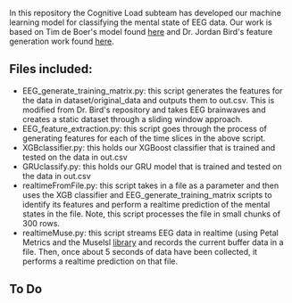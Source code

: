 In this repository the Cognitive Load subteam has developed our machine learning model for classifying the mental state of EEG data. Our work is based on Tim de Boer's model found [here](https://github.com/Timm877/BCI_Project) and Dr. Jordan Bird's feature generation work found [here](https://github.com/jordan-bird/eeg-feature-generation).

## Files included:
- EEG_generate_training_matrix.py: this script generates the features for the data in dataset/original_data and outputs them to out.csv. This is modified from Dr. Bird's repository and takes EEG brainwaves and creates a static dataset through a sliding window approach. 
- EEG_feature_extraction.py: this script goes through the process of generating features for each of the time slices in the above script. 
- XGBclassifier.py: this holds our XGBoost classifier that is trained and tested on the data in out.csv
- GRUclassify.py: this holds our GRU model that is trained and tested on the data in out.csv 
- realtimeFromFile.py: this script takes in a file as a parameter and then uses the XGB classifier and EEG_generate_training_matrix scripts to identify its features and perform a realtime prediction of the mental states in the file. Note, this script processes the file in small chunks of 300 rows.
- realtimeMuse.py: this script streams EEG data in realtime (using Petal Metrics and the Muselsl [library](https://github.com/alexandrebarachant/muse-lsl) and records the current buffer data in a file. Then, once about 5 seconds of data have been collected, it performs a realtime prediction on that file.

## To Do


